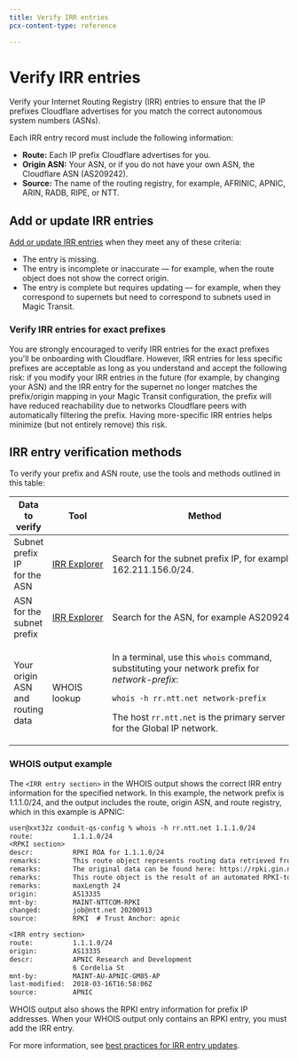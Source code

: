 ```yaml
---
title: Verify IRR entries
pcx-content-type: reference

---
```


# Verify IRR entries

Verify your Internet Routing Registry (IRR) entries to ensure that the IP prefixes Cloudflare advertises for you match the correct autonomous system numbers (ASNs).

Each IRR entry record must include the following information:

*   **Route:** Each IP prefix Cloudflare advertises for you.
*   **Origin ASN:** Your ASN, or if you do not have your own ASN, the Cloudflare ASN (AS209242).
*   **Source:** The name of the routing registry, for example, AFRINIC, APNIC, ARIN, RADB, RIPE, or NTT.

## Add or update IRR entries

[Add or update IRR entries](/best-practices/irr-entries) when they meet any of these criteria:

*   The entry is missing.
*   The entry is incomplete or inaccurate — for example, when the route object does not show the correct origin.
*   The entry is complete but requires updating — for example, when they correspond to supernets but need to correspond to subnets used in Magic Transit.

### Verify IRR entries for exact prefixes

You are strongly encouraged to verify IRR entries for the exact prefixes you'll be onboarding with Cloudflare. However, IRR entries for less specific prefixes are acceptable as long as you understand and accept the following risk: if you modify your IRR entries in the future (for example, by changing your ASN) and the IRR entry for the supernet no longer matches the prefix/origin mapping in your Magic Transit configuration, the prefix will have reduced reachability due to networks Cloudflare peers with automatically filtering the prefix. Having more-specific IRR entries helps minimize (but not entirely remove) this risk.

## IRR entry verification methods

To verify your prefix and ASN route, use the tools and methods outlined in this table:

<TableWrap><table>

  <thead>
    <tr>
      <th>Data to verify</th>
      <th>Tool</th>
      <th>Method</th>
      <th>Output</th>
    </tr>
  </thead>
  <tbody>
    <tr>
      <td>Subnet prefix IP<br/>for the ASN</td>
      <td><a href=" http://irrexplorer.nlnog.net">IRR Explorer</a></td>
      <td>Search for the subnet prefix IP, for example, 162.211.156.0/24.</td>
      <td>List of ASN numbers, source (route registry), and any associated errors.</td>
    </tr>
    <tr>
      <td>ASN for the<br/>subnet prefix</td>
      <td><span style="white-space: nowrap"><a href=" http://irrexplorer.nlnog.net">IRR Explorer</a></span></td>
      <td><span style="white-space: nowrap">Search for the ASN, for example AS209242.</span></td>
      <td><span style="white-space: nowrap">List of prefixes, source, and any associated errors.</span></td>
    </tr>
    <tr>
      <td>Your origin ASN<br/>and routing data</td>
      <td>WHOIS lookup</td>
      <td>
        <p>In a terminal, use this <Code>whois</Code> command, substituting your network prefix for <em>network-prefix</em>:</p>
        <p><Code>whois -h rr.ntt.net network-prefix</Code></p>
        <p>The host <Code>rr.ntt.net</Code> is the primary server for the Global IP network.</p>
      </td>
      <td>IRR route, origin, and source information.</td>
    </tr>
  </tbody>
</table></TableWrap>

### WHOIS output example

The `<IRR entry section>` in the WHOIS output shows the correct IRR entry information for the specified network. In this example, the network prefix is 1.1.1.0/24, and the output includes the route, origin ASN, and route registry, which in this example is APNIC:

```txt
user@xxt32z conduit-qs-config % whois -h rr.ntt.net 1.1.1.0/24
route:          1.1.1.0/24
<RPKI section>
descr:          RPKI ROA for 1.1.1.0/24
remarks:        This route object represents routing data retrieved from the RPKI
remarks:        The original data can be found here: https://rpki.gin.ntt.net/r/AS13335/1.1.1.0/24
remarks:        This route object is the result of an automated RPKI-to-IRR conversion process.
remarks:        maxLength 24
origin:         AS13335
mnt-by:         MAINT-NTTCOM-RPKI
changed:        job@ntt.net 20200913
source:         RPKI  # Trust Anchor: apnic

<IRR entry section>
route:          1.1.1.0/24
origin:         AS13335
descr:          APNIC Research and Development
                6 Cordelia St
mnt-by:         MAINT-AU-APNIC-GM85-AP
last-modified:  2018-03-16T16:58:06Z
source:         APNIC
```

<Aside type="note" header="Note:">

WHOIS output also shows the RPKI entry information for prefix IP addresses. When your WHOIS output only contains an RPKI entry, you must add the IRR entry.

For more information, see [best practices for IRR entry updates](/best-practices/irr-entries).

</Aside>
